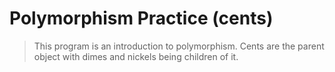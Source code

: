 # Polymorphism Practice (cents)

> This program is an introduction to polymorphism. Cents are the parent object with dimes and nickels being children of it.
